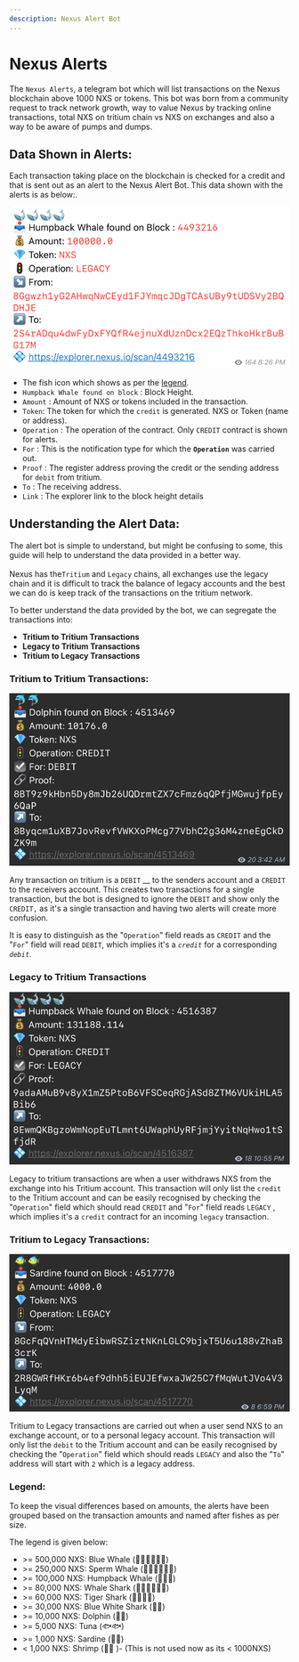 ```yaml
---
description: Nexus Alert Bot
---
```


# Nexus Alerts

The `Nexus Alerts`,  a telegram bot which will list transactions on the Nexus blockchain above 1000 NXS or tokens. This bot was born from a community request to track network growth, way to value Nexus by tracking online transactions, total NXS on tritium chain vs NXS on exchanges and also a way to be aware of pumps and dumps.&#x20;

## Data Shown in Alerts:

Each transaction taking place on the blockchain is checked for a credit and that is sent out as an alert to the Nexus Alert Bot. This data shown with the alerts is as below:.

![](<../.gitbook/assets/Alert Data1.png>)

* The fish icon which shows as per the [legend](nexus-alerts.md#legend).
* `Humpback Whale found on block` : Block Height.
* `Amount` : Amount of NXS or tokens included in the transaction.
* `Token`: The token for which the `credit` is generated. NXS or Token (name or address).
* `Operation` :  The operation of the contract. Only `CREDIT` contract is shown for alerts.
* `For` : This is the notification type for which the **`Operation`** was carried out.
* `Proof` :  The register address proving the credit or the sending address for `debit` from tritium.
* `To` : The receiving address.
* `Link` : The explorer link to the block height details

## Understanding the Alert Data:

The alert bot is simple to understand, but might be confusing to some, this guide will help to understand the data provided in a better way.\
\
Nexus has the`Tritium` and `Legacy` chains, all exchanges use the legacy chain and it is difficult to track the balance of legacy accounts and the best we can do is keep track of the transactions on the tritium network.&#x20;

To better understand the data provided by the bot, we can segregate the transactions into:

* **Tritium to Tritium Transactions**
* **Legacy to Tritium Transactions**
* **Tritium to Legacy Transactions**

### Tritium to Tritium Transactions:&#x20;

![Tritium to Tritium transaction - Operation credit For debit.](<../.gitbook/assets/Tritium to Tritium Alert.png>)

Any transaction on tritium is a `DEBIT` __ to the senders account and a `CREDIT` to the receivers account. This creates two transactions for a single transaction, but the bot  is designed to ignore the `DEBIT` and show only the `CREDIT,` as it's a single transaction and having two alerts will create more confusion.&#x20;

It is easy to distinguish as  the "`Operation`" field reads as `CREDIT` and the "`For`" field will read `DEBIT`, which implies it's a _`credit`_ for a corresponding _`debit`_. &#x20;

### Legacy to Tritium Transactions

![Legacy to Tritium transaction - Operation CREDIT  and  For LEGACY.](<../.gitbook/assets/Legacy To Tritium Alert.png>)

Legacy to tritium transactions are when a user withdraws NXS from the exchange into his Tritium account. This transaction will only list the `credit` to the Tritium account and can be easily recognised by checking the "`Operation`" field which should read `CREDIT` and "`For`" field reads  `LEGACY` , which implies it's a `credit` contract for an incoming `legacy` transaction.

### Tritium to Legacy Transactions:

![Tritium to Legacy transaction - Operation LEGACY  and  To starts with 2.](<../.gitbook/assets/Legacy Alert.png>)

Tritium to Legacy  transactions are carried out when a user send NXS to an exchange account, or  to a personal legacy account. This transaction will only list the `debit` to the Tritium account and can be easily recognised by checking the "`Operation`" field which should reads `LEGACY` and also the "`To`" address will start with `2` which is a legacy address.

### Legend:

To keep the visual differences based on amounts, the alerts have been grouped based on the transaction amounts and named after fishes as per size.

&#x20;The legend is given below:

* \>= 500,000 NXS:    Blue Whale (🐳🐳🐳🐳🐳🐳)
* \>= 250,000 NXS:    Sperm Whale (🐋🐋🐋🐋🐋🐋)
* \>= 100,000 NXS:    Humpback Whale (🐋🐋🐋)
* \>= 80,000 NXS:      Whale Shark (🦈🦈🦈🦈🦈🦈)
* \>= 60,000 NXS:      Tiger Shark  (🦈🦈🦈🦈)
* \>= 30,000 NXS:      Blue White Shark (🦈🦈)
* \>= 10,000 NXS:       Dolphin (🐬🐬)
* \>= 5,000 NXS:         Tuna (🐟🐟)
* \>= 1,000 NXS:         Sardine (🐠🐠)
* < 1,000 NXS:           Shrimp  (🦐🦐 )- (This is not used now as its < 1000NXS)

